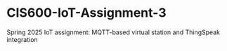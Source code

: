 # CIS600-IoT-Assignment-3
Spring 2025 IoT assignment: MQTT-based virtual station and ThingSpeak integration
